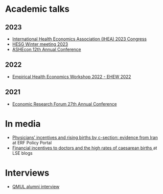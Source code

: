 # Academic talks

## 2023
  - <a href="https://healtheconomics.org/amo-event/2023-congress/" target="_blank">International Health Economics Association (IHEA) 2023 Congress</a>
  - <a href="https://hesg.org.uk/meetings/winter-2023-university-of-manchester/" target="_blank">HESG Winter meeting 2023 </a>
  - <a href="[https://hesg.org.uk/meetings/winter-2023-university-of-manchester/](https://www.ashecon.org/2023-st-louis/)" target="_blank">ASHEcon 12th Annual Conference </a>
  
## 2022
  - <a href="https://knowledge4policy.ec.europa.eu/event/empirical-health-economics-workshop-2022-ehew-2022_en" target="_blank">Empirical Health Economics Workshop 2022 - EHEW 2022 </a>
## 2021
  - <a href="https://erf.org.eg/publication_cat/erf-27th-annual-conference/" target="_blank">Economic Research Forum 27th Annual Conference </a>

# In media
  - <a href="https://theforum.erf.org.eg/2021/08/29/physicians-incentives-rising-births-c-section-evidence-iran/" target="_blank">Physicians’ incentives and rising births by c-section: evidence from Iran</a> at ERF Policy Portal 
  -  <a href="https://blogs.lse.ac.uk/businessreview/2021/09/24/financial-incentives-to-doctors-and-the-high-rates-of-caesarean-births/" target="_blank">Financial incentives to doctors and the high rates of caesarean births </a> at LSE blogs

# Interviews
  - <a href="https://www.qmul.ac.uk/sef/alumni/alumni-profiles/hanifa-pilvar/" target="_blank">QMUL alumni interview </a>
